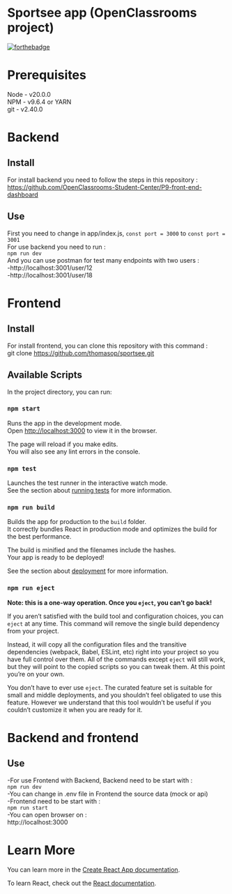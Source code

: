 # Sportsee app (OpenClassrooms project)

[![forthebadge](https://forthebadge.com/images/badges/made-with-typescript.svg)](https://forthebadge.com)

# Prerequisites

Node - v20.0.0\
NPM - v9.6.4 or YARN\
git - v2.40.0

# Backend

## Install

For install backend you need to follow the steps in this repository :\
https://github.com/OpenClassrooms-Student-Center/P9-front-end-dashboard

## Use

First you need to change in app/index.js, `const port = 3000` to `const port = 3001`\
For use backend you need to run :\
`npm run dev`\
And you can use postman for test many endpoints with two users :\
-http://localhost:3001/user/12 \
-http://localhost:3001/user/18 

# Frontend

## Install

For install frontend, you can clone this repository with this command :\
git clone https://github.com/thomasop/sportsee.git

## Available Scripts

In the project directory, you can run:

### `npm start`

Runs the app in the development mode.\
Open [http://localhost:3000](http://localhost:3000) to view it in the browser.

The page will reload if you make edits.\
You will also see any lint errors in the console.

### `npm test`

Launches the test runner in the interactive watch mode.\
See the section about [running tests](https://facebook.github.io/create-react-app/docs/running-tests) for more information.

### `npm run build`

Builds the app for production to the `build` folder.\
It correctly bundles React in production mode and optimizes the build for the best performance.

The build is minified and the filenames include the hashes.\
Your app is ready to be deployed!

See the section about [deployment](https://facebook.github.io/create-react-app/docs/deployment) for more information.

### `npm run eject`

**Note: this is a one-way operation. Once you `eject`, you can’t go back!**

If you aren’t satisfied with the build tool and configuration choices, you can `eject` at any time. This command will remove the single build dependency from your project.

Instead, it will copy all the configuration files and the transitive dependencies (webpack, Babel, ESLint, etc) right into your project so you have full control over them. All of the commands except `eject` will still work, but they will point to the copied scripts so you can tweak them. At this point you’re on your own.

You don’t have to ever use `eject`. The curated feature set is suitable for small and middle deployments, and you shouldn’t feel obligated to use this feature. However we understand that this tool wouldn’t be useful if you couldn’t customize it when you are ready for it.

# Backend and frontend

## Use

-For use Frontend with Backend, Backend need to be start with :\
`npm run dev`\
-You can change in .env file in Frontend the source data (mock or api)\
-Frontend need to be start with :\
`npm run start`\
-You can open browser on :\
http://localhost:3000

# Learn More

You can learn more in the [Create React App documentation](https://facebook.github.io/create-react-app/docs/getting-started).

To learn React, check out the [React documentation](https://reactjs.org/).